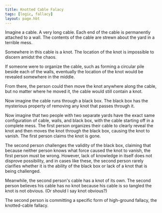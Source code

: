 ```yaml
---
title: Knotted Cable Falacy
tags: [logic, fallacy]
layout: page.hbt
---
```


Imagine a cable.  A very long cable.  Each end of the cable is permanently attached to a wall.  The contents of the cable are strewn about the yard in a terrible mess.

Somewhere in this cable is a knot.  The location of the knot is impossible to discern amidst the chaos.

If someone were to organize the cable, such as forming a circular pile beside each of the walls, eventually the location of the knot would be revealed somewhere in the middle.

From there, the person could then move the knot anywhere along the cable, but no matter where he moved it, the cable would still contain a knot.

Now imagine the cable runs through a black box. The black box has the mysterious property of removing any knot that passes through it.

Now imagine that two people with two separate yards have the exact same configuration of cable, walls, and black box, with the cable starting off in a complete mess.  The first person organizes their cable to clearly reveal the knot and then moves the knot through the black box, causing the knot to vanish.  The first person claims the knot is gone.

The second person challenges the validity of the black box, claiming that because neither person knows what force caused the knot to vanish, the first person must be wrong.  However, lack of knowledge in itself does not disprove possibility, and in cases like these, the second person rarely clarifies whether it is the ability of the black box or lack of a knot that is being challenged.

Meanwhile, the second person's cable has a knot of its own. The second person believes his cable has no knot because his cable is so tangled the knot is not obvious. (Or should I say knot obvious?)

The second person is committing a specific form of high-ground fallacy, the knotted-cable fallacy.